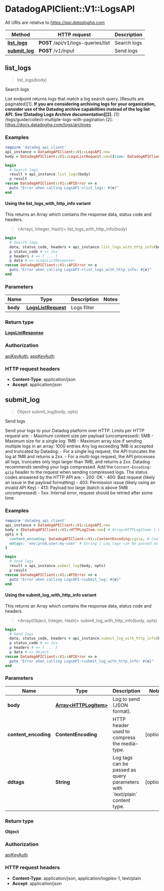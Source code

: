# DatadogAPIClient::V1::LogsAPI

All URIs are relative to *https://api.datadoghq.com*

| Method | HTTP request | Description |
| ------ | ------------ | ----------- |
| [**list_logs**](LogsAPI.md#list_logs) | **POST** /api/v1/logs-queries/list | Search logs |
| [**submit_log**](LogsAPI.md#submit_log) | **POST** /v1/input | Send logs |


## list_logs

> <LogsListResponse> list_logs(body)

Search logs

List endpoint returns logs that match a log search query. [Results are paginated][1].  **If you are considering archiving logs for your organization, consider use of the Datadog archive capabilities instead of the log list API. See [Datadog Logs Archive documentation][2].**  [1]: /logs/guide/collect-multiple-logs-with-pagination [2]: https://docs.datadoghq.com/logs/archives

### Examples

```ruby
require 'datadog_api_client'
api_instance = DatadogAPIClient::V1::LogsAPI.new
body = DatadogAPIClient::V1::LogsListRequest.new({time: DatadogAPIClient::V1::LogsListRequestTime.new({from: Time.parse('2020-02-02T02:02:02Z'), to: Time.parse('2020-02-02T20:20:20Z')})}) # LogsListRequest | Logs filter

begin
  # Search logs
  result = api_instance.list_logs(body)
  p result
rescue DatadogAPIClient::V1::APIError => e
  puts "Error when calling LogsAPI->list_logs: #{e}"
end
```

#### Using the list_logs_with_http_info variant

This returns an Array which contains the response data, status code and headers.

> <Array(<LogsListResponse>, Integer, Hash)> list_logs_with_http_info(body)

```ruby
begin
  # Search logs
  data, status_code, headers = api_instance.list_logs_with_http_info(body)
  p status_code # => 2xx
  p headers # => { ... }
  p data # => <LogsListResponse>
rescue DatadogAPIClient::V1::APIError => e
  puts "Error when calling LogsAPI->list_logs_with_http_info: #{e}"
end
```

### Parameters

| Name | Type | Description | Notes |
| ---- | ---- | ----------- | ----- |
| **body** | [**LogsListRequest**](LogsListRequest.md) | Logs filter |  |

### Return type

[**LogsListResponse**](LogsListResponse.md)

### Authorization

[apiKeyAuth](README.md#apiKeyAuth), [appKeyAuth](README.md#appKeyAuth)

### HTTP request headers

- **Content-Type**: application/json
- **Accept**: application/json


## submit_log

> Object submit_log(body, opts)

Send logs

Send your logs to your Datadog platform over HTTP. Limits per HTTP request are:  - Maximum content size per payload (uncompressed): 5MB - Maximum size for a single log: 1MB - Maximum array size if sending multiple logs in an array: 1000 entries  Any log exceeding 1MB is accepted and truncated by Datadog: - For a single log request, the API truncates the log at 1MB and returns a 2xx. - For a multi-logs request, the API processes all logs, truncates only logs larger than 1MB, and returns a 2xx.  Datadog recommends sending your logs compressed. Add the `Content-Encoding: gzip` header to the request when sending compressed logs.  The status codes answered by the HTTP API are: - 200: OK - 400: Bad request (likely an issue in the payload formatting) - 403: Permission issue (likely using an invalid API Key) - 413: Payload too large (batch is above 5MB uncompressed) - 5xx: Internal error, request should be retried after some time

### Examples

```ruby
require 'datadog_api_client'
api_instance = DatadogAPIClient::V1::LogsAPI.new
body = [DatadogAPIClient::V1::HTTPLogItem.new] # Array<HTTPLogItem> | Log to send (JSON format).
opts = {
  content_encoding: DatadogAPIClient::V1::ContentEncoding::gzip, # ContentEncoding | HTTP header used to compress the media-type.
  ddtags: 'env:prod,user:my-user' # String | Log tags can be passed as query parameters with `text/plain` content type.
}

begin
  # Send logs
  result = api_instance.submit_log(body, opts)
  p result
rescue DatadogAPIClient::V1::APIError => e
  puts "Error when calling LogsAPI->submit_log: #{e}"
end
```

#### Using the submit_log_with_http_info variant

This returns an Array which contains the response data, status code and headers.

> <Array(Object, Integer, Hash)> submit_log_with_http_info(body, opts)

```ruby
begin
  # Send logs
  data, status_code, headers = api_instance.submit_log_with_http_info(body, opts)
  p status_code # => 2xx
  p headers # => { ... }
  p data # => Object
rescue DatadogAPIClient::V1::APIError => e
  puts "Error when calling LogsAPI->submit_log_with_http_info: #{e}"
end
```

### Parameters

| Name | Type | Description | Notes |
| ---- | ---- | ----------- | ----- |
| **body** | [**Array&lt;HTTPLogItem&gt;**](HTTPLogItem.md) | Log to send (JSON format). |  |
| **content_encoding** | **ContentEncoding** | HTTP header used to compress the media-type. | [optional] |
| **ddtags** | **String** | Log tags can be passed as query parameters with &#x60;text/plain&#x60; content type. | [optional] |

### Return type

**Object**

### Authorization

[apiKeyAuth](README.md#apiKeyAuth)

### HTTP request headers

- **Content-Type**: application/json, application/logplex-1, text/plain
- **Accept**: application/json

